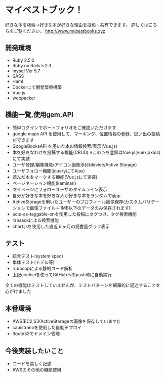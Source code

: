 # マイベストブック！

好きな本を検索→好きな本が好きな理由を投稿・共有できます。
詳しくはこちらをご覧ください。
<http://www.mybestbooks.xyz>

## 開発環境
- Ruby 2.5.0
- Ruby on Rails 5.2.3
- mysql  Ver 5.7
- SASS
- Haml
- Dockerにて開発環境構築
- Vue.js
- webpacker

## 機能一覧,使用gem,API
- 簡単ログインでポートフォリオをご確認いただけます
- google maps API を使用して、マーキング、位置情報の登録、思い出の投稿ができます
- GoogleBooksAPI を用いた本の情報検索/表示(Vue.js)
- 本を好きなわけを投稿する機能(CRUD) ※このうち登録はVue.js(vuex,axios)にて実装
- ユーザ登録/編集機能/アイコン画像添付(device/Active Storage)
- ユーザフォロー機能(jqueryにてAjax)
- 読んだ本をマークする機能(Vue.jsにて実装)
- ページネーション機能(kaminari)
- マイページにフォローユーザのタイムライン表示
- 自分が好きな本を好きな人が好きな本をランダムで表示
- ActiveStorageを用いたユーザーのプロフィール画像保存(カスタムバリデーションで画像ファイル＋1MB以下のデータのみ保存されます)
- acts-as-taggable-onを使用した投稿にタグつけ、タグ検索機能
- ransackによる検索機能
- chart.jsを使用した直近６ヶ月の読書量グラフ表示

## テスト
- 統合テスト(system spec)
- 単体テスト(モデル等)
- rubocopによる静的コード解析
- 上記circleciを使ってGitHubへのpush時に自動実行

全ての機能はテストしていませんが、テストパターンを網羅的に記述することを心がけました

## 本番環境
- AWS(EC2,S3(ActiveStorageの画像を保存しています))
- capistranoを使用した自動デプロイ
- Route53でドメイン管理

## 今後実装したいこと
- コードを美しく記述
- AWSのその他の機能使用
